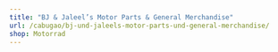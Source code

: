 ```yaml
---
title: "BJ & Jaleel’s Motor Parts & General Merchandise"
url: /cabugao/bj-und-jaleels-motor-parts-und-general-merchandise/
shop: Motorrad
---
```

